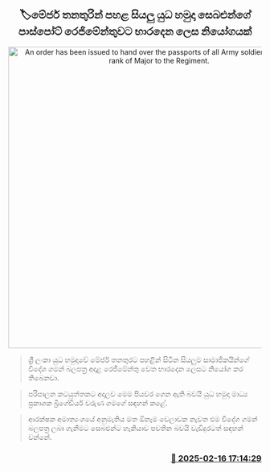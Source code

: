 <p align='center'><b><h2 align='center' title='An order has been issued to hand over the passports of all Army soldiers below the rank of Major to the Regiment.'>🏷මේජර් තනතුරින් පහළ සියලු යුධ හමුදා සෙබළුන්ගේ පාස්පෝට් රෙජිමේන්තුවට භාරදෙන ලෙස නියෝගයක්</h2></b></p>
<p align='center'><img src='https://helakuru.sgp1.cdn.digitaloceanspaces.com/esana/images/lib/army-logo.jpg' width='600' alt='An order has been issued to hand over the passports of all Army soldiers below the rank of Major to the Regiment.'></p>

> ශ්‍රී ලංකා යුධ හමුදාවේ මේජර් තනතුරට පහළින් සිටින සියලුම සාමාජිකයින්ගේ විදේශ ගමන් බලපත්‍ර අදාළ රෙජිමේන්තු වෙත භාරදෙන ලෙසට නියෝග කර තිබෙනවා.

> පරිපාලන කටයුත්තකට අදාලව මෙම පියවර ගෙන ඇති බවයි යුධ හමුදා මාධ්‍ය ප්‍රකාශක බ්‍රිගේඩියර් වරුණ ගමගේ සඳහන් ක⁣ළේ.

> ආරක්ෂක අමාත්‍යංශයේ අනුමැතිය මත ඕනෑම වෙලාවක නැවත එම විදේශ ගමන් බලපත්‍ර ලබා ගැනීමට සෙබළුන්ට හැකියාව පවතින බවයි වැඩිදුරටත් සඳහන් වන්නේ.



<h3 align='right'><a href='https://www.helakuru.lk/esana/p/107498/'>📅 2025-02-16 17:14:29</a></h3>
